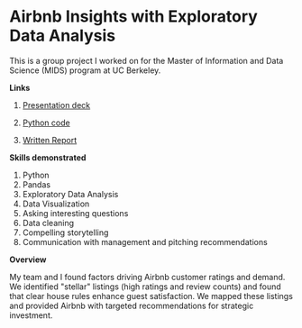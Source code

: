 # Airbnb Insights with Exploratory Data Analysis
This is a group project I worked on for the Master of Information and Data Science (MIDS) program at UC Berkeley.

**Links**
1. [Presentation deck](https://github.com/jonathanhorx/portfolio/blob/main/Airbnb%20Insights%20with%20Exploratory%20Data%20Analysis/Airbnb%20EDA%20presentation.pdf)

2. [Python code](https://github.com/jonathanhorx/portfolio/blob/main/Airbnb%20Insights%20with%20Exploratory%20Data%20Analysis/Code.ipynb)

3. [Written Report](https://github.com/jonathanhorx/portfolio/blob/main/Airbnb%20Insights%20with%20Exploratory%20Data%20Analysis/Report.pdf)

**Skills demonstrated**
1. Python
2. Pandas
3. Exploratory Data Analysis
4. Data Visualization
5. Asking interesting questions
5. Data cleaning
6. Compelling storytelling
7. Communication with management and pitching recommendations

**Overview**

My team and I found factors driving Airbnb customer ratings and demand. We identified "stellar" listings (high ratings and review counts) and found that clear house rules enhance guest satisfaction. We mapped these listings and provided Airbnb with targeted recommendations for strategic investment.
